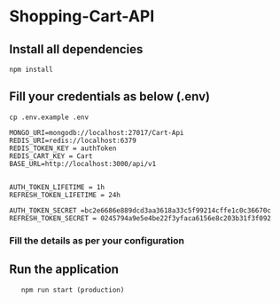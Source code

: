 # Shopping-Cart-API

## Install all dependencies

`npm install`

## Fill your credentials as below (.env)

```
cp .env.example .env

MONGO_URI=mongodb://localhost:27017/Cart-Api
REDIS_URI=redis://localhost:6379
REDIS_TOKEN_KEY = authToken
REDIS_CART_KEY = Cart
BASE_URL=http://localhost:3000/api/v1


AUTH_TOKEN_LIFETIME = 1h
REFRESH_TOKEN_LIFETIME = 24h

AUTH_TOKEN_SECRET =bc2e6686e889dcd3aa3618a33c5f99214cffe1c0c36670c
REFRESH_TOKEN_SECRET = 0245794a9e5e4be22f3yfaca6156e8c203b31f3f092

```

### Fill the details as per your configuration

## Run the application

```npm run dev  (locally)
   npm run start (production)
```
